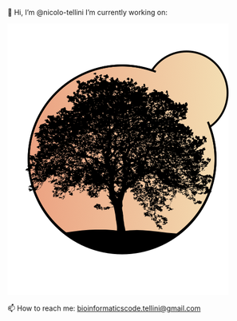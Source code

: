 👋 Hi, I’m @nicolo-tellini
I’m currently working on:

![SGRP5](https://github.com/nicolo-tellini/nicolo-tellini/blob/main/logosgrp5ok)

📫 How to reach me: bioinformaticscode.tellini@gmail.com
